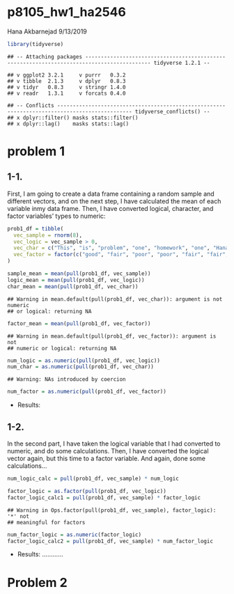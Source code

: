 p8105\_hw1\_ha2546
================
Hana Akbarnejad
9/13/2019

``` r
library(tidyverse)
```

    ## -- Attaching packages ------------------------------------------------------------------------------------------- tidyverse 1.2.1 --

    ## v ggplot2 3.2.1     v purrr   0.3.2
    ## v tibble  2.1.3     v dplyr   0.8.3
    ## v tidyr   0.8.3     v stringr 1.4.0
    ## v readr   1.3.1     v forcats 0.4.0

    ## -- Conflicts ---------------------------------------------------------------------------------------------- tidyverse_conflicts() --
    ## x dplyr::filter() masks stats::filter()
    ## x dplyr::lag()    masks stats::lag()

# problem 1

## 1-1.

First, I am going to create a data frame containing a random sample and
different vectors, and on the next step, I have calculated the mean of
each variable inmy data frame. Then, I have converted logical,
character, and factor variables’ types to numeric:

``` r
prob1_df = tibble(
  vec_sample = rnorm(8),
  vec_logic = vec_sample > 0,
  vec_char = c("This", "is", "problem", "one", "homework", "one", "Hana", "Akbarnejad"),
  vec_factor = factor(c("good", "fair", "poor", "poor", "fair", "fair", "fair", "fair"), ordered = TRUE)
)

sample_mean = mean(pull(prob1_df, vec_sample))
logic_mean = mean(pull(prob1_df, vec_logic))
char_mean = mean(pull(prob1_df, vec_char))
```

    ## Warning in mean.default(pull(prob1_df, vec_char)): argument is not numeric
    ## or logical: returning NA

``` r
factor_mean = mean(pull(prob1_df, vec_factor))
```

    ## Warning in mean.default(pull(prob1_df, vec_factor)): argument is not
    ## numeric or logical: returning NA

``` r
num_logic = as.numeric(pull(prob1_df, vec_logic))
num_char = as.numeric(pull(prob1_df, vec_char))
```

    ## Warning: NAs introduced by coercion

``` r
num_factor = as.numeric(pull(prob1_df, vec_factor))
```

  - Results:

## 1-2.

In the second part, I have taken the logical variable that I had
converted to numeric, and do some calculations. Then, I have converted
the logical vector again, but this time to a factor variable. And again,
done some calculations…

``` r
num_logic_calc = pull(prob1_df, vec_sample) * num_logic

factor_logic = as.factor(pull(prob1_df, vec_logic))
factor_logic_calc1 = pull(prob1_df, vec_sample) * factor_logic
```

    ## Warning in Ops.factor(pull(prob1_df, vec_sample), factor_logic): '*' not
    ## meaningful for factors

``` r
num_factor_logic = as.numeric(factor_logic)
factor_logic_calc2 = pull(prob1_df, vec_sample) * num_factor_logic
```

  - Results: …………

# Problem 2
